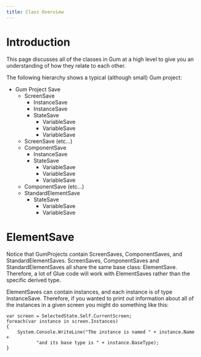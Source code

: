 ```yaml
---
title: Class Overview
---
```


# Introduction

This page discusses all of the classes in Gum at a high level to give you an understanding of how they relate to each other.

The following hierarchy shows a typical (although small) Gum project:

* Gum Project Save
	* ScreenSave
		* InstanceSave
		* InstanceSave
		* StateSave
			* VariableSave
			* VariableSave
			* VariableSave
	* ScreenSave (etc...)
	* ComponentSave
		* InstanceSave
		* StateSave
			* VariableSave
			* VariableSave
			* VariableSave
	* ComponentSave (etc...)
	* StandardElementSave
		* StateSave
			* VariableSave
			* VariableSave

# ElementSave

Notice that GumProjects contain ScreenSaves, ComponentSaves, and StandardElementSaves.  ScreenSaves, ComponentSaves and StandardElementSaves all share the same base class: ElementSave.  Therefore, a lot of Glue code will work with ElementSaves rather than the specific derived type.

ElementSaves can contain instances, and each instance is of type InstanceSave.  Therefore, if you wanted to print out information about all of the instances in a given screen you might do something like this:

```
var screen = SelectedState.Self.CurrentScreen;
foreach(var instance in screen.Instances)
{
    System.Console.WriteLine("The instance is named " + instance.Name + 
           "and its base type is " + instance.BaseType);
}

```